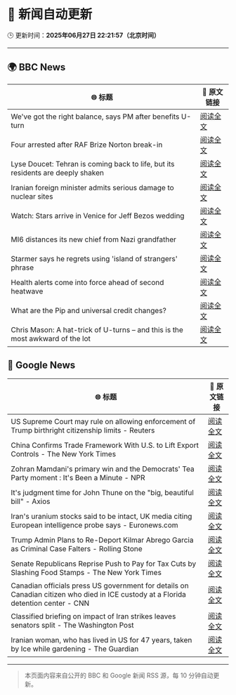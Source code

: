 # 🧠 新闻自动更新

🕒 更新时间：**2025年06月27日 22:21:57（北京时间）**

---

## 🌍 BBC News

| 🌐 标题 | 🔗 原文链接 |
|--------|-------------|
| We've got the right balance, says PM after benefits U-turn | [阅读全文](https://www.bbc.com/news/articles/cd78vyl3yvlo) |
| Four arrested after RAF Brize Norton break-in | [阅读全文](https://www.bbc.com/news/articles/cq6m79n6q65o) |
| Lyse Doucet: Tehran is coming back to life, but its residents are deeply shaken | [阅读全文](https://www.bbc.com/news/articles/c939k3n41g4o) |
| Iranian foreign minister admits serious damage to nuclear sites | [阅读全文](https://www.bbc.com/news/articles/crmv3kp744ro) |
| Watch: Stars arrive in Venice for Jeff Bezos wedding | [阅读全文](https://www.bbc.com/news/videos/c4g8rlpw2xqo) |
| MI6 distances its new chief from Nazi grandfather | [阅读全文](https://www.bbc.com/news/articles/c0l406gpydgo) |
| Starmer says he regrets using 'island of strangers' phrase | [阅读全文](https://www.bbc.com/news/articles/cj3rxrg2pnjo) |
| Health alerts come into force ahead of second heatwave | [阅读全文](https://www.bbc.com/news/articles/cy4y8exrw0zo) |
| What are the Pip and universal credit changes? | [阅读全文](https://www.bbc.com/news/articles/cj924xvzrr2o) |
| Chris Mason: A hat-trick of U-turns – and this is the most awkward of the lot | [阅读全文](https://www.bbc.com/news/articles/cx240n632z3o) |

## 📰 Google News

| 🌐 标题 | 🔗 原文链接 |
|--------|-------------|
| US Supreme Court may rule on allowing enforcement of Trump birthright citizenship limits - Reuters | [阅读全文](https://news.google.com/rss/articles/CBMixwFBVV95cUxQWGk4eXlJcGh5T3pSVXVjRWNzMkhRLUQ0SDhlWW9jZGpRdXJZTDN2bG5nMmEtR3prd2p3QkVZVmE0aWZ0MFpKT1hSOXlERDN1U3pfZDFhaURmcDQwNjc5UUV5NGhxRTN6LVhqVXNBY3RLVW43d0tXR2NHMXNVNDZob0JnQlBCb0dYOXh6SFlfQ2lwZy1QNjFZNmdEVVFJc09jeGE1MzdqbVlNODI0YVd4eVpUZEVpMVBWdE1Na1RfNkw0bzJYdmNn?oc=5) |
| China Confirms Trade Framework With U.S. to Lift Export Controls - The New York Times | [阅读全文](https://news.google.com/rss/articles/CBMic0FVX3lxTE5FdHk4NDZCem5QTWdUZHBHVTVxT1BlTDBzMHY1ZmpxSWJwVDRyX3RPY1pvM0ZKV2ZDdmV1ZFlqcFdGQWlacV93aWp3am5GdTdUb29rdmFCdF9kc2cxYlRtbzlaQ2JNV1l0c2R3bjdpV3VDM1k?oc=5) |
| Zohran Mamdani's primary win and the Democrats' Tea Party moment : It's Been a Minute - NPR | [阅读全文](https://news.google.com/rss/articles/CBMimgFBVV95cUxNTllQRlpNVlJsVUl2YlplUjZoM2F6ZFVOV0lwQTlMdkpKV2lBN1NpSDduT3Y2MkJWRmp5VzRCejVyaXpqbi0xamZVT1JubXBMcEU3Ri1WY21MYXZrNnRuVkdqb2F1N2NQUGR0OUJVRC1MY1M1NlZvSEhpUHNEeXRBaWhiWUtwMmhGUUFyZmRZU3Q5MFh4NGxoeURR?oc=5) |
| It's judgment time for John Thune on the "big, beautiful bill" - Axios | [阅读全文](https://news.google.com/rss/articles/CBMiggFBVV95cUxNc20zUGRuWm55M3JfNzNwNjVkd2xsanFsLTdxN0tfQmFDay1wVE9JTFZKOWhfdVlkZ1dQdkVvNlgybjhQMk5hc1FjOGIwcnJGbjZYNXJaZUNscVJGbUlycjlDT0k4Xy15RUtTN2V2cHVZTVNlS21pZ3NPd1dYRGtDelRR?oc=5) |
| Iran's uranium stocks said to be intact, UK media citing European intelligence probe says - Euronews.com | [阅读全文](https://news.google.com/rss/articles/CBMizgFBVV95cUxNYnVfS2ZPOHg3Qmt4aFJ2Y0FUaG9idnFKZkctNDlwSXAyMmh3cG81QkZlSUFrdEppc0xCMm81QWpZS1JBLWw3WS1rS2FyUXN2bmJYZTM1aEhwTlBjNGh1R3h1WjY2TUZyZm0yVGI0eGxsVUZSU1VheWVHdktvTV9FUndNQ1RTMGRvME9pWlBDOVZadlZzS1o5VzQycHBJTzNUR19QSmJ2NllkYjJCX2tGU3RrLVBxQmh0bmJmQ1cwYUk4WDlDX1JZQTRYS1REUQ?oc=5) |
| Trump Admin Plans to Re-Deport Kilmar Abrego Garcia as Criminal Case Falters - Rolling Stone | [阅读全文](https://news.google.com/rss/articles/CBMirwFBVV95cUxPYU9BdFFIc1pZOF9qazJiZ0pZbDRiMk5ZS0M0Q2JUUGxaQVVEaFFuWnFHamtiLVlTVjQxSkJmRTg3bFJCamVWb2lsOXc1SXRYM1dOVVlQakNkVHBiWVJBN0ZoUDgwc0Z4Qnl1X1pwTEZWU1FROFN5RldxYmFqWll0X1JCUF9MMzNTNWZYajA5VTczRURleWJpWmlmWndYTHRaZUxVRnFBejNPc0ltVm9r?oc=5) |
| Senate Republicans Reprise Push to Pay for Tax Cuts by Slashing Food Stamps - The New York Times | [阅读全文](https://news.google.com/rss/articles/CBMihgFBVV95cUxPUlE2V3dzMlVySW1xRDhIcm8xYWpsTGJ0SUVtSXZRU1lpYm1DbkNmZlBLaVNKdHk2T184dnJudTVqN2s1OTlTb2ZXSUQtalVLR0JQVWdJRDQxT3hXTnM1ZkRiVm80VTI4U0otbmNXREFiZUZ5ZGxQWHo1RjZIN3JJTkZQSG0tUQ?oc=5) |
| Canadian officials press US government for details on Canadian citizen who died in ICE custody at a Florida detention center - CNN | [阅读全文](https://news.google.com/rss/articles/CBMif0FVX3lxTE5LdV9DX3ZfbHJINDR6d2RrRVlSWVNOdUFwS1Bzd05wNTdWRVlSTlJRMlVQaTUzaVhUVloxeW1vR3UwMzNGcGVScjlFd29Kdlgtb21qSlp5eGhhTnNFRGRvUG5tczZENGxLZnVrb0dwM2tjOGFYeXdHRy1CTTl6dDDSAYQBQVVfeXFMTzdQMUNXWG4zdmJyZl9BM0ZvYlRhM1hYdHltMVhham5aMWFRY2dqa3h4bzdlNVNXY2tQS0FYTldsaXIzY3pOSXJ4cVYyM1RBaXNJNU84VEtuNjNiLU5yLVZQS2JnX3N2bkUxaWpUbURVYWZyY1UwTnZ6NE5oT0tkVTM5Y1VO?oc=5) |
| Classified briefing on impact of Iran strikes leaves senators split - The Washington Post | [阅读全文](https://news.google.com/rss/articles/CBMihgFBVV95cUxQNG8zaEFHaHk3RnJkV3YwUnhteUtsUC1yMmZWRF95MkJ6RlZ1SmVrYWZrRFc1emNqSEpSNkxYVzFLMWlMbXIzNU5DcExGeXhBWmlqSFlKQXRIR3RXOHV5eWZpRzROa0VaQ3JZWHJfSFVfLUJHcEIyVW92UnIwWUtYdjVBLVRqdw?oc=5) |
| Iranian woman, who has lived in US for 47 years, taken by Ice while gardening - The Guardian | [阅读全文](https://news.google.com/rss/articles/CBMiigFBVV95cUxPbmplMUh2amNJb0RIR081X1RDeUdDYm9BUU9OblpRM1JQOGdWWWtyZTliUGw4OW9oRVRYYXh4dWw5OGxSdmZDWlUtY3NnYmNMRUJXUHF4UlJzQUQwU2xvSzJTU0xkWHdqQS1hRjljVXlJLU03S090RUMtM09iWWQxYjJOVmtBN3RkRVE?oc=5) |

---
> 本页面内容来自公开的 BBC 和 Google 新闻 RSS 源，每 10 分钟自动更新。
